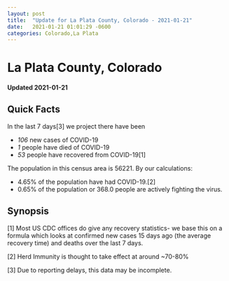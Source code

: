 ```yaml
---
layout: post
title:  "Update for La Plata County, Colorado - 2021-01-21"
date:   2021-01-21 01:01:29 -0600
categories: Colorado,La Plata
---
```


# La Plata County, Colorado
#### Updated 2021-01-21

## Quick Facts

In the last 7 days[3] we project there have been
- *106* new cases of COVID-19
- *1* people have died of COVID-19
- *53* people have recovered from COVID-19[1]

The population in this census area is 56221. By our calculations:
- 4.65% of the population have had COVID-19.[2]
- 0.65% of the population or 368.0 people are actively fighting the virus.

## Synopsis




[1] Most US CDC offices do give any recovery statistics- we base this on a formula which looks at confirmed new cases
15 days ago (the average recovery time) and deaths over the last 7 days.

[2] Herd Immunity is thought to take effect at around ~70-80%

[3] Due to reporting delays, this data may be incomplete.
 
    